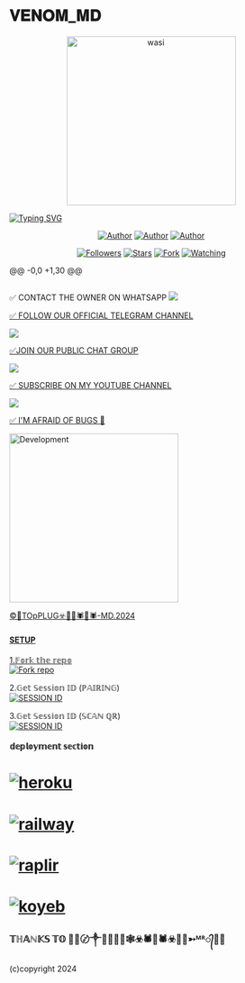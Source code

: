 # 𝐕𝐄𝐍𝐎𝐌_𝐌𝐃

 

<p align="center">  
  <a href="https://t.me/Hub7s">
    <img alt="wasi" height="300" src="https://telegra.ph/file/478c2641e9bcf0ecfd139.jpg">
 
         
[![Typing SVG](https://readme-typing-svg.herokuapp.com?font=Rockstar-ExtraBold&color=blue&lines=𝐕𝐄𝐍𝐎𝐌_𝐌𝐃+𝗖𝗥𝗘𝗔𝗧𝗘𝗗+𝗕𝗬+🗽🥷🕷️📱🕷️☣️🏴‍☠️🕸️🕷️TOpPLUG)](https://git.io/typing-svg)

  </a>
</p>
<p align="center">
<a href="https://t.me/Hub7s"><img title="Author" src="https://img.shields.io/badge/🗽🥷🏴‍☠️🕸️☣️🕷️📱🕷️🕷️-black?style=for-the-badge&logo=Github"></a> <a href="https://t.me/Hub7s"><img title="Author" src="https://img.shields.io/badge/CHANNEL-black?style=for-the-badge&logo=whatsapp"></a> <a href="https://wa.me/0112386921"><img title="Author" src="https://img.shields.io/badge/CHAT US-black?style=for-the-badge&logo=whatsapp"></a>
<p/>
<p align="center">
<a href="https://github.com/Hubdarkweb/VENOM_MD.git?tab=followers"><img title="Followers" src="https://img.shields.io/github/followers/🥷🏴‍☠️🕸️☣️🕷️📱🕷️?label=Followers&style=social"></a>
<a href="https://github.com/Hubdarkweb/VENOM_MD.git/VENOM_MD/stargazers/"><img title="Stars" src="https://img.shields.io/github/stars/🥷🏴‍☠️🕸️☣️🕷️📱🕷️/VENOM_MD?&style=social"></a>
<a href="https://github.com/Hubdarkweb/VENOM_MD.git/VENOM_MD/network/members"><img title="Fork" src="https://img.shields.io/github/forks/🥷🏴‍☠️🕸️☣️🕷️📱🕷️/VENOM_MD?style=social"></a>
<a href="https://github.com/Hubdarkweb/VENOM_MD.git"><img title="Watching" src="https://img.shields.io/github/watchers/🗽🥷🏴‍☠️🕸️☣️🕷️📱🕷️/VENOM_MD?label=Watching&style=social"></a>
</p>

@@ -0,0 +1,30 @@
##

✅ CONTACT THE OWNER ON WHATSAPP 
<a 
href="https://wa.me/254112386921"><img src="https://img.shields.io/badge/Contact 🗽🥷📱☣️🏴‍☠️🕸️🕷️📱🕷️🗽🥷TOpPLUG?style=for-the-badge&logo=whatsapp&logoColor=white"/>

✅ FOLLOW OUR OFFICIAL TELEGRAM CHANNEL

<a href="https://t.me/Hub7s"><img src="https://img.shields.io/badge/Follow Official Channel-25D366?style=for-the-badge&logo=whatsapp&logoColor=white" />

✅JOIN OUR PUBLIC CHAT GROUP 

<a href="https://t.me/+2B9EIdEQ7JIyNTE0"><img src="https://img.shields.io/badge/Join Our Group chat-25D366?style=for-the-badge&logo=Telegram&logoColor=white" />

✅ SUBSCRIBE ON MY YOUTUBE CHANNEL 

<a href="https://www.youtube.com/@cyberpunk.joker"><img src="https://img.shields.io/badge/Subscribe-ff0000?style=for-the-badge&logo=youtube&logoColor=ff000000&link=https://www.youtube.com/@cyberpunk.joker" /><br>
<p align="center">

  ✅ I'M AFRAID OF BUGS 🐛 

  
<img alt="Development" width="300" src="https://media2.giphy.com/media/W9tBvzTXkQopi/giphy.gif?cid=6c09b952xu6syi1fyqfyc04wcfk0qvqe8fd7sop136zxfjyn&ep=v1_internal_gif_by_id&rid=giphy.gif&ct=g" /> </p>







©🗽TOpPLUG☣️🥷🗽🕷️📱🕷️-MD.2024

#### SETUP

1.𝔽𝕠𝕣𝕜 𝕥𝕙𝕖 𝕣𝕖𝕡𝕠
    <br>
<a href='https://github.com/Hubdarkweb/VENOM_MD.git/VENOM_MD/fork' target="_blank"><img alt='Fork repo' src='https://img.shields.io/badge/Fork Repo-100000?style=for-the-badge&logo=scan&logoColor=white&labelColor=black&color=green'/></a>



2.𝔾𝕖𝕥 𝕊𝕖𝕤𝕤𝕚𝕠𝕟 𝕀𝔻 (ℙ𝔸𝕀ℝ𝕀ℕ𝔾)
    <br>
<a href='https://venommd-68da3806b609.herokuapp.com/pair' target="_blank"><img alt='SESSION ID' src='https://img.shields.io/badge/Session_id-100000?style=for-the-badge&logo=scan&logoColor=white&labelColor=black&color=green'/></a>


3.𝔾𝕖𝕥 𝕊𝕖𝕤𝕤𝕚𝕠𝕟 𝕀𝔻 (𝕊ℂ𝔸ℕ ℚℝ)
    <br>
<a href='https://venommd-68da3806b609.herokuapp.com/pair' target="_blank"><img alt='SESSION ID' src='https://img.shields.io/badge/Session_id-100000?style=for-the-badge&logo=scan&logoColor=white&labelColor=black&color=green'/></a>


#### 𝕕𝕖𝕡𝕝𝕠𝕪𝕞𝕖𝕟𝕥 𝕤𝕖𝕔𝕥𝕚𝕠𝕟
# <a href="https://dashboard.heroku.com/new?template=https://github.com/Hubdarkweb/VENOM_MD"><img title="heroku" src="https://img.shields.io/badge/DEPLOY ON HEROKU-h?color=green&style=for-the-badge&logo=msi"></a>
# <a href="https://railway.app/template/tM2McB?referralCode=v7Xehd"><img title="railway" src="https://img.shields.io/badge/DEPLOY ON RAILWAY-h?color=green&style=for-the-badge&logo=msi"></a>
# <a href="(https://replit.com/github/Hubdarkweb/VENOM_MD"><img title="raplir" src="https://img.shields.io/badge/RAPLIT-h?color=green&style=for-the-badge&logo=msi"></a>
# <a href="https://wasimd-9dedcea2edba.herokuapp.com/"><img title="koyeb" src="https://img.shields.io/badge/DEPLOY ON KYOEB-h?color=green&style=for-the-badge&logo=msi"></a>


### 𝕋ℍ𝔸ℕ𝕂𝕊 𝕋𝕆 🗽🥷〄༒🗽🥷🏴‍☠️🕸️☣️🕷️📱🕷️☣️🥷🗽➳ᴹᴿ᭄🥷🗽



  (c)copyright 2024
